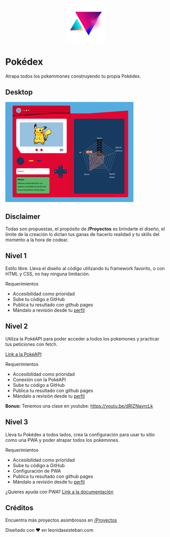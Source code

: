 <div align="center">
<img width="120px"  src="https://raw.githubusercontent.com/no-te-rindas/logo/main/Logo/LeonidasEsteban-destello-envolvente-cuadrada.png" />
</div>

# Pokédex

Atrapa todos los pokemmones construyendo tu propia Pokédex. 

## Desktop

<img width="400px"  src="https://github.com/no-te-rindas/imagenes/blob/main/Readmes/pokedex/pokedex.png?raw=true" />



## Disclaimer

Todas son propuestas, el propósito de **/Proyectos** es brindarte el diseño, el límite de la creación lo dictan tus ganas de hacerlo realidad y tu skills del momento a la hora de codear.


## Nivel 1

Estilo libre. Lleva el diseño al código utilizando tu framework favorito, o con HTML y CSS, no hay ninguna limitación. 

Requerimientos
- Accesibilidad como prioridad
- Sube tu código a GitHub
- Publica tu resultado con github pages
- Mándalo a revisión desde tu [perfil](https://leonidasesteban.com/estudiante)

## Nivel 2

Utiliza la PokéAPI para poder acceder a todos los pokemones y practicar tus peticiones con fetch. 

[Link a la PokéAPI](https://pokeapi.co/)

Requerimientos
- Accesibilidad como prioridad
- Conexión con la PokéAPI
- Sube tu código a GitHub
- Publica tu resultado con github pages
- Mándalo a revisión desde tu [perfil](https://leonidasesteban.com/estudiante)

**Bonus:** Tenemos una clase en youtube: https://youtu.be/dRIZNayrcLk

## Nivel 3

Lleva tu Pokédex a todos lados, crea la configuración para usar tu sitio como una PWA y poder atrapar todos los pokemones. 

Requerimientos

- Accesibilidad como prioridad
- Sube tu código a GitHub
- Configuración de PWA
- Publica tu resultado con github pages
- Mándalo a revisión desde tu [perfil](https://leonidasesteban.com/estudiante)

¿Quieres ayuda con PWA? [Link a la documentación](https://web.dev/progressive-web-apps/)

## Créditos

Encuentra más proyectos asombrosos en [/Proyectos](https://leonidasesteban.com/proyectos)

Diseñado con ♥️ en leonidasesteban.com
